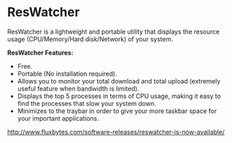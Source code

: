 ResWatcher
============

ResWatcher is a lightweight and portable utility that displays the resource usage (CPU/Memory/Hard disk/Network) of your system.


<strong>ResWatcher Features:</strong>
<ul>
	<li>Free.</li>
	<li>Portable (No installation required).</li>
	<li>Allows you to monitor your total download and total upload (extremely useful feature when bandwidth is limited).</li>
	<li>Displays the top 5 processes in terms of CPU usage, making it easy to find the processes that slow your system down.</li>
	<li>Minimizes to the traybar in order to give your more taskbar space for your important applications.</li>
</ul>

http://www.fluxbytes.com/software-releases/reswatcher-is-now-available/
